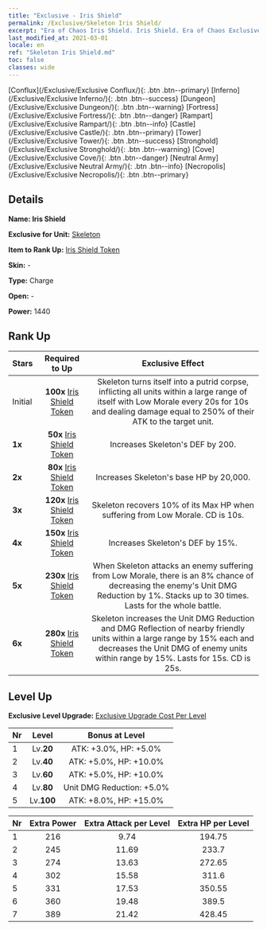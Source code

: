 ```yaml
---
title: "Exclusive - Iris Shield"
permalink: /Exclusive/Skeleton Iris Shield/
excerpt: "Era of Chaos Iris Shield. Iris Shield. Era of Chaos Exclusive Iris Shield. Skeleton Exclusive."
last_modified_at: 2021-03-01
locale: en
ref: "Skeleton Iris Shield.md"
toc: false
classes: wide
---
```

 [Conflux](/Exclusive/Exclusive Conflux/){: .btn .btn--primary} [Inferno](/Exclusive/Exclusive Inferno/){: .btn .btn--success} [Dungeon](/Exclusive/Exclusive Dungeon/){: .btn .btn--warning} [Fortress](/Exclusive/Exclusive Fortress/){: .btn .btn--danger} [Rampart](/Exclusive/Exclusive Rampart/){: .btn .btn--info} [Castle](/Exclusive/Exclusive Castle/){: .btn .btn--primary} [Tower](/Exclusive/Exclusive Tower/){: .btn .btn--success} [Stronghold](/Exclusive/Exclusive Stronghold/){: .btn .btn--warning} [Cove](/Exclusive/Exclusive Cove/){: .btn .btn--danger} [Neutral Army](/Exclusive/Exclusive Neutral Army/){: .btn .btn--info} [Necropolis](/Exclusive/Exclusive Necropolis/){: .btn .btn--primary} 

## Details
 **Name: Iris Shield** 

 **Exclusive for Unit:** [Skeleton](/units/Skeleton/) 

 **Item to Rank Up:** [Iris Shield Token](/Items/con_153/)

 **Skin:** -

 **Type:** Charge

 **Open:** -

 **Power:** 1440

## Rank Up

  |     Stars    |  Required to Up | Exclusive Effect |
  |:-------------|:---------------:|:---------------:|
  |  Initial  | **100x** [Iris Shield Token](/Items/con_153/) | <Putrid Corpse> Skeleton turns itself into a putrid corpse, inflicting all units within a large range of itself with Low Morale every 20s for 10s and dealing damage equal to 250% of their ATK to the target unit. |
  | **1x** <i class="fas fa-star"/> | **50x** [Iris Shield Token](/Items/con_153/) | Increases Skeleton's DEF by 200. |
  | **2x** <i class="fas fa-star"/> | **80x** [Iris Shield Token](/Items/con_153/) | Increases Skeleton's base HP by 20,000. |
  | **3x** <i class="fas fa-star"/> | **120x** [Iris Shield Token](/Items/con_153/) | <Calcification> Skeleton recovers 10% of its Max HP when suffering from Low Morale. CD is 10s. |
  | **4x** <i class="fas fa-star"/> | **150x** [Iris Shield Token](/Items/con_153/) | Increases Skeleton's DEF by 15%. |
  | **5x** <i class="fas fa-star"/> | **230x** [Iris Shield Token](/Items/con_153/) | When Skeleton attacks an enemy suffering from Low Morale, there is an 8% chance of decreasing the enemy's Unit DMG Reduction by 1%. Stacks up to 30 times. Lasts for the whole battle. |
  | **6x** <i class="fas fa-star"/> | **280x** [Iris Shield Token](/Items/con_153/) | <Undead Entity> Skeleton increases the Unit DMG Reduction and DMG Reflection of nearby friendly units within a large range by 15% each and decreases the Unit DMG of enemy units within range by 15%. Lasts for 15s. CD is 25s. |


## Level Up
 **Exclusive Level Upgrade:** [Exclusive Upgrade Cost Per Level](/Exclusive/ExclusiveUpgradeCostPerLevel/)

  |  Nr  |   Level  | Bonus at Level |
  |:-----|:--------:|:--------------:|
  | 1 | Lv.**20** | ATK: +3.0%, HP: +5.0% |
  | 2 | Lv.**40** | ATK: +5.0%, HP: +10.0% |
  | 3 | Lv.**60** | ATK: +5.0%, HP: +10.0% |
  | 4 | Lv.**80** | Unit DMG Reduction: +5.0% |
  | 5 | Lv.**100** | ATK: +8.0%, HP: +15.0% |


  |  Nr  |  Extra Power | Extra Attack per Level | Extra HP per Level |
  |:-----|:--------:|:--------:|:--------:|
  | 1 | 216 | 9.74 | 194.75 |
  | 2 | 245 | 11.69 | 233.7 |
  | 3 | 274 | 13.63 | 272.65 |
  | 4 | 302 | 15.58 | 311.6 |
  | 5 | 331 | 17.53 | 350.55 |
  | 6 | 360 | 19.48 | 389.5 |
  | 7 | 389 | 21.42 | 428.45 |



